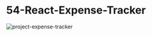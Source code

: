 # 54-React-Expense-Tracker
![project-expense-tracker](https://github.com/SaadMahi/54-React-Expense-Tracker/assets/117567622/d213d53e-6133-42ec-8ce1-8e3847a12c77)

